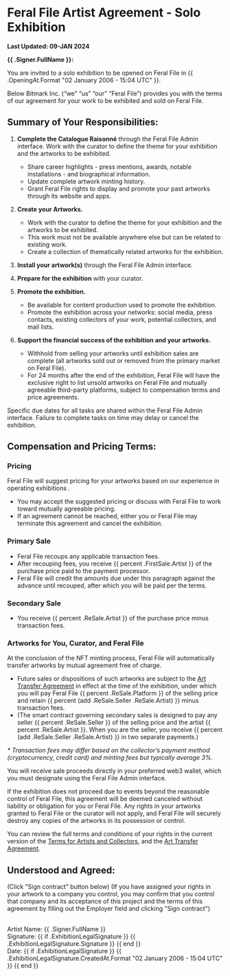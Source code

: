 # Feral File Artist Agreement - Solo Exhibition
**Last Updated: 09-JAN 2024**

**{{ .Signer.FullName }}:**

You are invited to a solo exhibition to be opened on Feral File in {{ .OpeningAt.Format "02 January 2006 - 15:04 UTC" }}.

Below Bitmark Inc. (“we” “us” “our” “Feral File”) provides you with the terms of our agreement for your work to be exhibited and sold on Feral File.

## Summary of Your Responsibilities:

1. **Complete the Catalogue Raisonné** through the Feral File Admin interface.
Work with the curator to define the theme for your exhibition and the artworks to be exhibited.
    - Share career highlights - press mentions, awards, notable installations - and biographical information.
    - Update complete artwork minting history.
    - Grant Feral File rights to display and promote your past artworks through its website and apps.
  
1. **Create your Artworks.**
    - Work with the curator to define the theme for your exhibition and the artworks to be exhibited.
    - This work must not be available anywhere else but can be related to existing work.
    - Create a collection of thematically related artworks for the exhibition.

1. **Install your artwork(s)** through the Feral File Admin interface.
   
1. **Prepare for the exhibition** with your curator.

1. **Promote the exhibition.**
    - Be available for content production used to promote the exhibition.
    - Promote the exhibition across your networks: social media, press contacts, existing collectors of your work, potential collectors, and mail lists.

1. **Support the financial success of the exhibition and your artworks.**
    - Withhold from selling your artworks until exhibition sales are complete (all artworks sold out or removed from the primary market on Feral File).
    - For 24 months after the end of the exhibition, Feral File will have the exclusive right to list unsold artworks on Feral File and mutually agreeable third-party platforms, subject to compensation terms and price agreements.

Specific due dates for all tasks are shared within the Feral File Admin interface. Failure to complete tasks on time may delay or cancel the exhibition.

## Compensation and Pricing Terms:

### Pricing

Feral File will suggest pricing for your artworks based on our experience in operating exhibitions .
- You may accept the suggested pricing or discuss with Feral File to work toward mutually agreeable pricing.
- If an agreement cannot be reached, either you or Feral File may terminate this agreement and cancel the exhibition.

### Primary Sale
* Feral File recoups any applicable transaction fees.
* After recouping fees, you receive {{ percent .FirstSale.Artist }} of the purchase price paid to the payment processor.
* Feral File will credit the amounts due under this paragraph against the advance until recouped, after which you will be paid per the terms.

### Secondary Sale
* You receive {{ percent .ReSale.Artist }} of the purchase price minus transaction fees.

### Artworks for You, Curator, and Feral File
At the conclusion of the NFT minting process, Feral File will automatically transfer artworks by mutual agreement free of charge.

* Future sales or dispositions of such artworks are subject to the [Art Transfer Agreement](https://feralfile.com/legal/art-transfer-agreement) in effect at the time of the exhibition, under which you will pay Feral File {{ percent .ReSale.Platform }} of the selling price and retain {{ percent (add .ReSale.Seller .ReSale.Artist) }} minus transaction fees.
* (The smart contract governing secondary sales is designed to pay any seller {{ percent .ReSale.Seller }} of the selling price and the artist {{ percent .ReSale.Artist }}. When you are the seller, you receive {{ percent (add .ReSale.Seller .ReSale.Artist) }} in two separate payments.)

_* Transaction fees may differ based on the collector’s payment method (cryptocurrency, credit card) and minting fees but typically average 3%._

You will receive sale proceeds directly in your preferred web3 wallet, which you must designate using the Feral File Admin interface.

If the exhibition does not proceed due to events beyond the reasonable control of Feral File, this agreement will be deemed canceled without liability or obligation for you or Feral File. Any rights in your artworks granted to Feral File or the curator will not apply, and Feral File will securely destroy any copies of the artworks in its possession or control.

You can review the full terms and conditions of your rights in the current version of the [Terms for Artists and Collectors](https://www.feralfile.com/legal/terms-artists-and-collectors), and the [Art Transfer Agreement](https://feralfile.com/legal/art-transfer-agreement).

## Understood and Agreed:
(Click "Sign contract" button below) (If you have assigned your rights in your artwork to a company you control, you may confirm that you control that company and its acceptance of this project and the terms of this agreement by filling out the Employer field and clicking "Sign contract")

<br>Artist Name: {{ .Signer.FullName }}
<br>Signature: {{ if .ExhibitionLegalSignature }} {{ .ExhibitionLegalSignature.Signature }} {{ end }}
<br>Date: {{ if .ExhibitionLegalSignature }} {{ .ExhibitionLegalSignature.CreatedAt.Format "02 January 2006 - 15:04 UTC" }} {{ end }}
